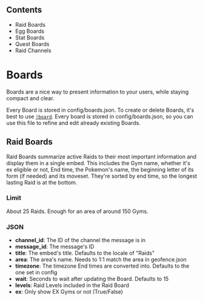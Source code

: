 ## Contents
- Raid Boards
- Egg Boards
- Stat Boards
- Quest Boards
- Raid Channels

# Boards
Boards are a nice way to present information to your users, while staying compact and clear.

Every Board is stored in config/boards.json. To create or delete Boards, it's best to use [`!board`](https://github.com/ccev/Discordopole/wiki/Admin-Commands#board). Every board is stored in config/boards.json, so you can use this file to refine and edit already existing Boards.

## Raid Boards
Raid Boards summarize active Raids to their most important information and display them in a single embed. This includes the Gym name, whether it's ex eligible or not, End time, the Pokemon's name, the beginning letter of its form (if needed) and its moveset. They're sorted by end time, so the longest lasting Raid is at the bottom.

### Limit
About 25 Raids. Enough for an area of around 150 Gyms.

### JSON
- **channel_id**: The ID of the channel the message is in
- **message_id**: The message's ID
- **title**: The embed's title. Defaults to the locale of "Raids"
- **area**: The area's name. Needs to 1:1 match the area in geofence.json
- **timezone**: The timezone End times are converted into. Defaults to the one set in config
- **wait**: Seconds to wait after updating the Board. Defaults to 15
- **levels**: Raid Levels included in the Raid Board
- **ex**: Only show EX Gyms or not (True/False)